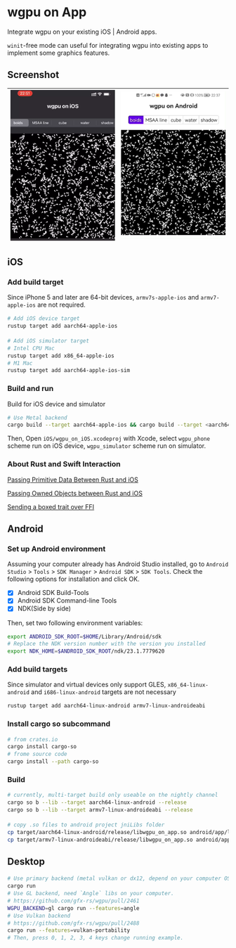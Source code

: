 # wgpu on App
Integrate wgpu on your existing iOS | Android apps. 

`winit`-free mode can useful for integrating wgpu into existing apps to implement some graphics features. 

## Screenshot
|![wgpu on iOS](screenshot/on_ios.png)|![wgpu on Android](screenshot/on_android.png)|
|---|---|


## **iOS**
### Add build target

Since iPhone 5 and later are 64-bit devices, `armv7s-apple-ios` and `armv7-apple-ios` are not required.

```sh
# Add iOS device target
rustup target add aarch64-apple-ios 

# Add iOS simulator target
# Intel CPU Mac
rustup target add x86_64-apple-ios
# M1 Mac
rustup target add aarch64-apple-ios-sim
```

### Build and run
Build for iOS device and simulator
```sh
# Use Metal backend
cargo build --target aarch64-apple-ios && cargo build --target <aarch64-apple-ios-sim or x86_64-apple-ios>
```

Then, Open `iOS/wgpu_on_iOS.xcodeproj` with Xcode, select `wgpu_phone` scheme run on iOS device, `wgpu_simulator` scheme run on simulator. 

### About Rust and Swift Interaction
[Passing Primitive Data Between Rust and iOS](https://bignerdranch.com/blog/building-an-ios-app-in-rust-part-2-passing-primitive-data-between-rust-and-ios/)

[Passing Owned Objects between Rust and iOS](https://bignerdranch.com/blog/building-an-ios-app-in-rust-part-3-passing-owned-objects-between-rust-and-ios/)

[Sending a boxed trait over FFI](https://users.rust-lang.org/t/sending-a-boxed-trait-over-ffi/21708)

## **Android**
### Set up Android environment

Assuming your computer already has Android Studio installed, go to `Android Studio` > `Tools` > `SDK Manager` > `Android SDK` > `SDK Tools`. Check the following options for installation and click OK. 

- [x] Android SDK Build-Tools
- [x] Android SDK Command-line Tools
- [x] NDK(Side by side)

Then, set two following environment variables:

```sh
export ANDROID_SDK_ROOT=$HOME/Library/Android/sdk
# Replace the NDK version number with the version you installed 
export NDK_HOME=$ANDROID_SDK_ROOT/ndk/23.1.7779620
```


### Add build targets

Since simulator and virtual devices only support GLES, `x86_64-linux-android` and `i686-linux-android` targets are not necessary
```sh
rustup target add aarch64-linux-android armv7-linux-androideabi
```
### Install cargo so subcommand
```sh
# from crates.io
cargo install cargo-so
# frome source code
cargo install --path cargo-so
```

### Build
```sh
# currently, multi-target build only useable on the nightly channel
cargo so b --lib --target aarch64-linux-android --release
cargo so b --lib --target armv7-linux-androideabi --release

# copy .so files to android project jniLibs folder
cp target/aarch64-linux-android/release/libwgpu_on_app.so android/app/libs/arm64-v8a/libwgpu_on_app.so
cp target/armv7-linux-androideabi/release/libwgpu_on_app.so android/app/libs/armeabi-v7a/libwgpu_on_app.so
```

## **Desktop**
```sh
# Use primary backend (metal vulkan or dx12, depend on your computer OS).
cargo run
# Use GL backend, need `Angle` libs on your computer.
# https://github.com/gfx-rs/wgpu/pull/2461
WGPU_BACKEND=gl cargo run --features=angle
# Use Vulkan backend
# https://github.com/gfx-rs/wgpu/pull/2488
cargo run --features=vulkan-portability
# Then, press 0, 1, 2, 3, 4 keys change running example.
```
